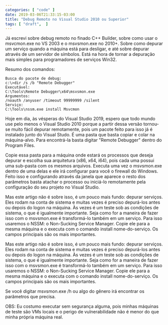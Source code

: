 ```yaml
---
categories: [ "code" ]
date: 2019-03-06T21:33:15-03:00
title: "Debug Remoto no Visual Studio 2010 ou Superior"
tags: [ "draft",  ]
---
```

Já escrevi sobre debug remoto no finado C++ Builder, sobre como usar o msvcmon.exe no VS 2003 e o msvsmon.exe no 2010+. Sobre como depurar um serviço quando a máquina está para desligar, e até sobre depurar através de um servidor de símbolos. Está na hora de tornar a depuração mais simples para programadores de serviços Win32.

Resumo dos comandos:

    Busca do pacote de debug:
    c:\>dir /s /b "Remote Debugger"
    Executável:
    C:\Tools\Remote Debugger\x64\msvsmon.exe
    Argumentos:
    /noauth /anyuser /timeout 99999999 /silent
    Serviço:
    C:\Tools\nssm.exe install Msvcmon

Hoje em dia, às vésperas do Visual Studio 2019, espero que todo mundo use pelo menos o Visual Studio 2010 porque a partir dessa versão tornou-se muito fácil depurar remotamente, pois um pacote feito para isso já é instalado junto do Visual Studo. É uma pasta que basta copiar e colar na máquina-alvo. Para encontrá-la basta digitar "Remote Debugger" dentro do Program Files.

Copie essa pasta para a máquina onde estará os processos que deseja depurar e escolha sua arquitetura (x86, x64, i64), pois cada uma possui uma sub-pasta com os mesmos arquivos. Executa uma vez o msvsmon.exe dentro de uma delas e ele irá configurar para você o firewall do Windows. Feito isso e configurando através da janela que aparece o resto dos parâmetros basta atachar o processo ou iniciá-lo remotamente pela configuração do seu projeto no Visual Studio.

Mas este artigo não é sobre isso, é um pouco mais fundo: depurar serviços. Eles rodam na conta de sistema e muitas vezes é preciso depurá-los antes ou depois do logon na máquina. Às vezes é um teste sob as condições de sistema, o que é igualmente importante. Seja como for a maneira de fazer isso com o msvsmon.exe é transformá-lo também em um serviço. Para isso usaremos o NSSM: o Non-Sucking Service Manager. Copie ele para a mesma máquina e o executa com o comando install nome-do-serviço. Os campos principais são os mais importantes.

Mas este artigo não é sobre isso, é um pouco mais fundo: depurar serviços. Eles rodam na conta de sistema e muitas vezes é preciso depurá-los antes ou depois do logon na máquina. Às vezes é um teste sob as condições de sistema, o que é igualmente importante. Seja como for a maneira de fazer isso com o msvsmon.exe é transformá-lo também em um serviço. Para isso usaremos o NSSM: o Non-Sucking Service Manager. Copie ele para a mesma máquina e o executa com o comando install nome-do-serviço. Os campos principais são os mais importantes.

Se você digitar msvsmon.exe /h ou algo do gênero irá encontrar os parâmetros que precisa.

OBS: Eu costumo executar sem segurança alguma, pois minhas máquinas de teste são VMs locais e o perigo de vulnerabilidade não é menor do que minha própria máquina real.
